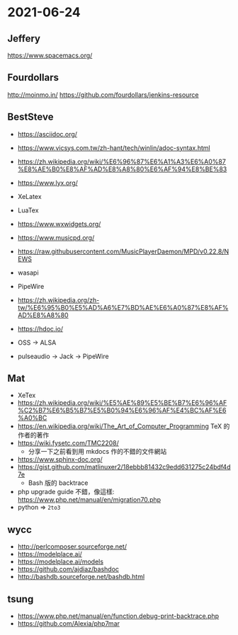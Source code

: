 # 2021-06-24

## Jeffery

https://www.spacemacs.org/

## Fourdollars

http://moinmo.in/
https://github.com/fourdollars/jenkins-resource


## BestSteve

- https://asciidoc.org/
- https://www.vicsys.com.tw/zh-hant/tech/winlin/adoc-syntax.html
- https://zh.wikipedia.org/wiki/%E6%96%87%E6%A1%A3%E6%A0%87%E8%AE%B0%E8%AF%AD%E8%A8%80%E6%AF%94%E8%BE%83
- https://www.lyx.org/

- XeLatex
- LuaTex
- https://www.wxwidgets.org/
- https://www.musicpd.org/
- https://raw.githubusercontent.com/MusicPlayerDaemon/MPD/v0.22.8/NEWS
- wasapi
- PipeWire
- https://zh.wikipedia.org/zh-tw/%E6%95%B0%E5%AD%A6%E7%BD%AE%E6%A0%87%E8%AF%AD%E8%A8%80
- https://hdoc.io/

- OSS -> ALSA
- pulseaudio -> Jack -> PipeWire

## Mat

- XeTex
- https://zh.wikipedia.org/wiki/%E5%AE%89%E5%BE%B7%E6%96%AF%C2%B7%E6%B5%B7%E5%B0%94%E6%96%AF%E4%BC%AF%E6%A0%BC
- https://en.wikipedia.org/wiki/The_Art_of_Computer_Programming  TeX 的作者的著作
- https://wiki.fysetc.com/TMC2208/
    - 分享一下之前看到用 mkdocs 作的不錯的文件網站
- https://www.sphinx-doc.org/
- https://gist.github.com/matlinuxer2/18ebbb81432c9edd631275c24bdf4d7e
    - Bash 版的 backtrace
- php upgrade guide 不錯，像這樣: https://www.php.net/manual/en/migration70.php
- python => `2to3`


## wycc

- http://perlcomposer.sourceforge.net/
- https://modelplace.ai/
- https://modelplace.ai/models
- https://github.com/ajdiaz/bashdoc
- http://bashdb.sourceforge.net/bashdb.html


## tsung

- https://www.php.net/manual/en/function.debug-print-backtrace.php
- https://github.com/Alexia/php7mar
